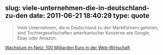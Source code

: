 slug: viele-unternehmen-die-in-deutschland-zu-den
date: 2011-06-21 18:40:29
type: quote
---

> Viele Unternehmen, die in Deutschland zu den Marktführern gehören, sind Tochtergesellschaften amerikanischer Konzerne wie Google, Ebay oder Amazon.

[Wachstum im Netz: 100 Milliarden Euro in der Web-Wirtschaft](http://www.faz.net/artikel/C31306/wachstum-im-netz-100-milliarden-euro-in-der-web-wirtschaft-30444260.html)
